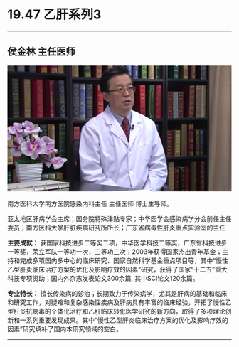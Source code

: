 # 19.47 乙肝系列3

---

## 侯金林 主任医师

![1684330751421](image/c19_047/1684330751421.png)

南方医科大学南方医院感染内科主任 主任医师 博士生导师。

亚太地区肝病学会主席；国务院特殊津贴专家；中华医学会感染病学分会前任主任委员；南方医科大学肝脏疾病研究所所长；广东省病毒性肝炎重点实验室的主任

**主要成就：** 获国家科技进步二等奖二项，中华医学科技二等奖，广东省科技进步一等奖，荣立军队一等功一次，三等功三次；2003年获得国家杰出青年基金；主持和完成多项国内多中心的临床研究、国家自然科学基金重点项目等，其中“慢性乙型肝炎临床治疗方案的优化及影响疗效的因素”研究，获得了国家“十二五”重大科技专项资助；国内外杂志发表论文300余篇, 其中SCI论文120余篇。

**专业特长：** 擅长传染病的诊治；长期致力于传染病学，尤其是肝病的基础和临床和研究工作，对疑难和复杂感染性疾病及肝病具有丰富的临床经验，开拓了慢性乙型肝炎抗病毒的个体化治疗和乙肝临床转化医学研究的新方向，取得了多项理论创新和一系列重要发现成果。其中“慢性乙型肝炎临床治疗方案的优化及影响疗效的因素”研究填补了国内本研究领域的空白。

---
